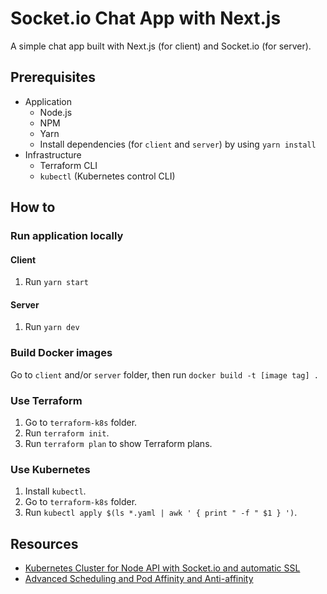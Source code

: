# Socket.io Chat App with Next.js

A simple chat app built with Next.js (for client) and Socket.io (for server).

## Prerequisites
- Application
    - Node.js
    - NPM
    - Yarn
    - Install dependencies (for `client` and `server`) by using `yarn install`
- Infrastructure
    - Terraform CLI
    - `kubectl` (Kubernetes control CLI)

## How to

### Run application locally

#### Client
1) Run `yarn start`

#### Server
1) Run `yarn dev`

### Build Docker images
Go to `client` and/or `server` folder, then run `docker build -t [image tag] .`

### Use Terraform
1) Go to `terraform-k8s` folder.
2) Run `terraform init`.
3) Run `terraform plan` to show Terraform plans.

### Use Kubernetes
1) Install `kubectl`.
2) Go to `terraform-k8s` folder.
3) Run `kubectl apply $(ls *.yaml | awk ' { print " -f " $1 } ')`.

## Resources

- [Kubernetes Cluster for Node API with Socket.io and automatic SSL](https://asserted.io/posts/kubernetes-cluster-nodejs-api-with-socket-io-and-ssl)
- [Advanced Scheduling and Pod Affinity and Anti-affinity](https://docs.openshift.com/container-platform/3.11/admin_guide/scheduling/pod_affinity.html#admin-guide-sched-affinity-config-pod-pref)
